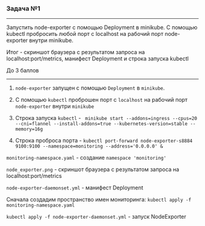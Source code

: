 ### Задача №1 ###
--------------------
Запустить
node-exporter с помощью Deployment в minikube. С помощью kubectl пробросить любой порт с localhost на рабочий порт node-exporter внутри minikube.

Итог - скриншот браузера с результатом запроса на localhost:port/metrics, манифест Deployment и строка запуска kubectl

До 3 баллов

--------------------

1) ```node-exporter``` запущен с помощью ```Deployment``` в ```minikube```.

2) С помощью ```kubectl``` проброшен порт с ```localhost``` на рабочий порт ```node-exporter``` внутри ```minikube```

3) Строка запуска ```kubectl``` - ``` minikube start --addons=ingress --cpus=20 --cni=flannel --install-addons=true --kubernetes-version=stable --memory=16g```

4) Строка проброса порта - ```kubectl port-forward node-exporter-s8884 9100:9100 --namespace=monitoring --address='0.0.0.0' &```

```monitoring-namespace.yaml``` - создание ```namespace 'monitoring'```

```node_exporter.png``` - скриншот браузера с результатом запроса на localhost:port/metrics

```node-exporter-daemonset.yml``` - манифест Deployment



Сначала создадим пространство имен мониторинга: ```kubectl apply -f monitoring-namespace.yaml```

```kubectl apply -f node-exporter-daemonset.yml``` - запуск NodeExporter